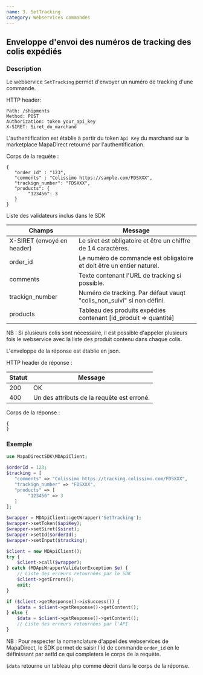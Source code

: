 ```yaml
---
name: 3. SetTracking
category: Webservices commandes
---
```



## Enveloppe d'envoi des numéros de tracking des colis expédiés ##


### Description ###

Le webservice `SetTracking` permet d'envoyer un numéro de tracking d'une commande.

HTTP header:

```
Path: /shipments
Method: POST
Authorization: token your_api_key
X-SIRET: Siret_du_marchand
```

L'authentification est établie à partir du token `Api Key` du marchand sur la marketplace MapaDirect retourné par l'authentification.

Corps de la requète :

```application/json
{
   "order_id" : "123",
   "comments" : "Colissimo https://sample.com/FDSXXX",
   "trackign_number": "FDSXXX",
   "products": {
        "123456": 3
   }
}
```

Liste des validateurs inclus dans le SDK

| Champs | Message |
| ------ | ------ |
| X-SIRET (envoyé en header) | Le siret est obligatoire et être un chiffre de 14 caractères. |
| order_id | Le numéro de commande est obligatoire et doit être un entier naturel. |
| comments | Texte contenant l'URL de tracking si possible. |
| trackign_number | Numéro de tracking. Par défaut vauqt "colis_non_suivi" si non défini. |
| products | Tableau des produits expédiés contenant [id_produit => quantité] |

NB : Si plusieurs colis sont nécessaire, il est possible d'appeler plusieurs fois le webservice avec la liste des produit contenu dans chaque colis.


L'enveloppe de la réponse est établie en json.

HTTP header de réponse :

| Statut | Message |
| ------ | ------ |
| 200 | OK |
| 400 | Un des attributs de la requête est erroné. |


Corps de la réponse :

```application/json
{
}
```

### Exemple ###

```php
use MapaDirectSDK\MDApiClient;

$orderId = 123;
$tracking = [
   "comments" => "Colissimo https://tracking.colissimo.com/FDSXXX",
   "trackign_number" => "FDSXXX",
   "products" => [
        "123456" => 3
   ]
];

$wrapper = MDApiClient::getWrapper('SetTracking');
$wrapper->setToken($apiKey);
$wrapper->setSiret($siret);
$wrapper->setId($orderId);
$wrapper->setInput($tracking);

$client = new MDApiClient();
try {
    $client->call($wrapper);
} catch (MDApiWrapperValidatorException $e) {
    // Liste des erreurs retournées par le SDK
    $client->getErrors();
    exit;
}

if ($client->getResponse()->isSuccess()) {
    $data = $client->getResponse()->getContent();
} else {
    $data = $client->getResponse()->getContent();
    // Liste des erreurs retournées par l'API
}
```

NB : Pour respecter la nomenclature d'appel des webservices de MapaDirect, le SDK permet de saisir l'id de commande `order_id` en le définissant par setId ce qui completera le corps de la requète.

`$data` retourne un tableau php comme décrit dans le corps de la réponse.
